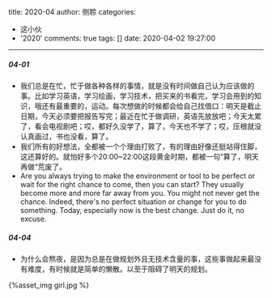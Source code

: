 title: 2020-04
author: 侧聆
categories:
  - 这小伙
  - '2020'
comments: true
tags: []
date: 2020-04-02 19:27:00
---
##### 04-01
* 我们总是在忙，忙于做各种各样的事情，就是没有时间做自己认为应该做的事。比如学习英语，学习绘画，学习技术，把买来的书看完，学习会用到的知识，哦还有最重要的，运动。每次想做的时候都会给自己找借口：明天是截止日期，今天必须要把报告写完；最近在忙于做调研，英语先放放吧；今天太累了，看会电视剧吧；哎，都好久没学了，算了，今天也不学了；哎，压根就没认真画过，书也没看，算了。
* 我们所有的好想法，全都被一个个理由打败了，有的理由好像还挺站得住脚，这还算好的。就怕好多个20:00~22:00这段黄金时期，都被一句”算了，明天再做“荒废了。
* Are you always trying to make the environment or tool to be perfect or wait for the right chance to come, then you can start? They usually become more and more far away from you. You might not never get the chance. Indeed, there's no perfect situation or change for you to do something. Today, especially now is the best change. Just do it, no excuse.

##### 04-04
* 为什么会熬夜，是因为总是在做规划外且无技术含量的事，这些事做起来最没有难度，有时候就是简单的懒散。以至于阻碍了明天的规划。

{%asset_img girl.jpg %}